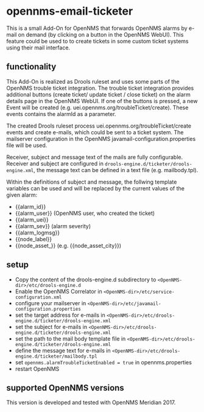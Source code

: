 # opennms-email-ticketer

This is a small Add-On for OpenNMS that forwards OpenNMS alarms by e-mail on demand (by clicking on a button in the OpenNMS WebUI). This feature could be used to to create tickets in some custom ticket systems using their mail interface.


## functionality

This Add-On is realized as Drools ruleset and uses some parts of the OpenNMS trouble ticket integration. The trouble ticket integration provides additional buttons (create ticket/ update ticket / close ticket) on the alarm details page in the OpenNMS WebUI. If one of the buttons is pressed, a new Event will be created (e.g. uei.opennms.org/troubleTicket/create). These events contains the alarmId as a parameter.

The created Drools ruleset process uei.opennms.org/troubleTicket/create events and create e-mails, which could be sent to a ticket system. The mailserver configuration in the OpenNMS javamail-configuration.properties file will be used.

Receiver, subject and message text of the mails are fully configurable. Receiver and subject are configured in `drools-engine.d/ticketer/drools-engine.xml`, the message text can be defined in a text file (e.g. mailbody.tpl).

Within the definitions of subject and message, the follwing template variables can be used and will be replaced by the current values of the given alarm:

* {{alarm\_id}}
* {{alarm\_user}} (OpenNMS user, who created the ticket)
* {{alarm\_uei}}
* {{alarm\_sev}} (alarm severity)
* {{alarm\_logmsg}}
* {{node\_label}}
* {{node\_asset\_<key>}} (e.g. {{node\_asset\_city}})

## setup

* Copy the content of the drools-engine.d subdirectory to `<OpenNMS-dir>/etc/drools-engine.d`
* Enable the OpenNMS Correlator in `<OpenNMS-dir>/etc/service-configuration.xml`
* configure your mailserver in `<OpenNMS-dir>/etc/javamail-configuration.properties`
* set the target address for e-mails in `<OpenNMS-dir>/etc/drools-engine.d/ticketer/drools-engine.xml`
* set the subject for e-mails in `<OpenNMS-dir>/etc/drools-engine.d/ticketer/drools-engine.xml`
* set the path to the mail body template file in `<OpenNMS-dir>/etc/drools-engine.d/ticketer/drools-engine.xml`
* define the message text for e-mails in `<OpenNMS-dir>/etc/drools-engine.d/ticketer/mailbody.tpl`
* set `opennms.alarmTroubleTicketEnabled = true` in opennms.properties
* restart OpenNMS

## supported OpenNMS versions
This version is developed and tested with OpenNMS Meridian 2017.
